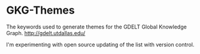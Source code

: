 GKG-Themes
==========

The keywords used to generate themes for the GDELT Global Knowledge Graph. http://gdelt.utdallas.edu/

I'm experimenting with open source updating of the list with version control.
